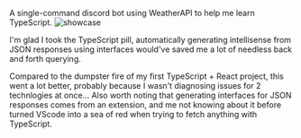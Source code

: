 A single-command discord bot using WeatherAPI to help me learn TypeScript.
![showcase](https://i.imgur.com/rOQJWJ1.png)

I'm glad I took the TypeScript pill, automatically generating intellisense from JSON responses using interfaces would've saved me a lot of needless back and forth querying.

Compared to the dumpster fire of my first TypeScript + React project, this went a lot better, probably because I wasn't diagnosing issues for 2 technlogies at once... Also worth noting that generating interfaces for JSON responses comes from an extension, and me not knowing about it before turned VScode into a sea of red when trying to fetch anything with TypeScript.
